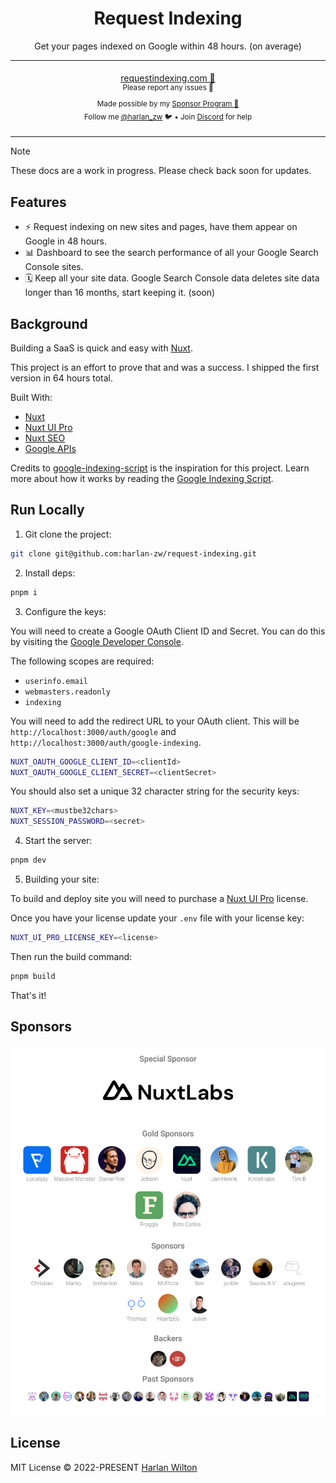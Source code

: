 <h1 align='center'>Request Indexing</h1>

<p align="center">
Get your pages indexed on Google within 48 hours. (on average)
</p>

<p align="center">
<table>
<tbody>
<td align="center">
<img width="800" height="0" /><br>
<i></i> <a href="https://requestindexing.com/">requestindexing.com 🥳</a></b> <br>
<sup> Please report any issues 🐛</sup><br>
<sub>Made possible by my <a href="https://github.com/sponsors/harlan-zw">Sponsor Program 💖</a><br> Follow me <a href="https://twitter.com/harlan_zw">@harlan_zw</a> 🐦 • Join <a href="https://discord.gg/275MBUBvgP">Discord</a> for help</sub><br>
<img width="800" height="0" />
</td>
</tbody>
</table>
</p>

> [!NOTE]
> These docs are a work in progress. Please check back soon for updates.

## Features

- ⚡ Request indexing on new sites and pages, have them appear on Google in 48 hours.
- 📊 Dashboard to see the search performance of all your Google Search Console sites.
- 🗓️ Keep all your site data. Google Search Console data deletes site data longer than 16 months, start keeping it. (soon)

## Background

Building a SaaS is quick and easy with [Nuxt](https://nuxt.com).

This project is an effort to prove that and was a success. I shipped the first version in 64 hours total.

Built With:

- [Nuxt](https://nuxt.com)
- [Nuxt UI Pro](https://ui.nuxt.com/pro?aff=5zj9e)
- [Nuxt SEO](https://nuxtseo.com)
- [Google APIs](https://developers.google.com/apis-explorer)

Credits to [google-indexing-script](https://github.com/goenning/google-indexing-script) is the inspiration for this project.
Learn more about how it works by reading the [Google Indexing Script](https://seogets.com/blog/google-indexing-script).

## Run Locally

1. Git clone the project:

```bash
git clone git@github.com:harlan-zw/request-indexing.git
```

2. Install deps:

```bash
pnpm i
```

3. Configure the keys:

You will need to create a Google OAuth Client ID and Secret. You can do this by visiting the [Google Developer Console](https://console.developers.google.com/).

The following scopes are required:
- `userinfo.email`
- `webmasters.readonly`
- `indexing`

You will need to add the redirect URL to your OAuth client. This will be `http://localhost:3000/auth/google` and `http://localhost:3000/auth/google-indexing`.

```bash
NUXT_OAUTH_GOOGLE_CLIENT_ID=<clientId>
NUXT_OAUTH_GOOGLE_CLIENT_SECRET=<clientSecret>
```

You should also set a unique 32 character string for the security keys:

```bash
NUXT_KEY=<mustbe32chars>
NUXT_SESSION_PASSWORD=<secret>
```

4. Start the server:

```bash
pnpm dev
```

5. Building your site:

To build and deploy site you will need to purchase a [Nuxt UI Pro](https://ui.nuxt.com/pro?aff=5zj9e) license.

Once you have your license update your `.env` file with your license key:

```bash
NUXT_UI_PRO_LICENSE_KEY=<license>
```

Then run the build command:

```bash
pnpm build
```

That's it!

## Sponsors

<p align="center">
  <a href="https://raw.githubusercontent.com/harlan-zw/static/main/sponsors.svg">
    <img src='https://raw.githubusercontent.com/harlan-zw/static/main/sponsors.svg'/>
  </a>
</p>

## License

MIT License © 2022-PRESENT [Harlan Wilton](https://github.com/harlan-zw)
